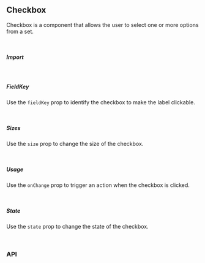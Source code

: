 ## Checkbox

Checkbox is a component that allows the user to select one or more options from a set.

<div>
<LeSourceButton url="https://github.com/hiimlex/leux/tree/main/src/components/Checkbox"></LeSourceButton>
</div>

<br/>

##### Import

<div>
<CheckboxImportPreview>
</CheckboxImportPreview>
</div>

<br />

##### FieldKey

Use the `fieldKey` prop to identify the checkbox to make the label clickable.

<div>
<CheckboxFieldKeyPreview>
</CheckboxFieldKeyPreview>
</div>

<br />

##### Sizes

Use the `size` prop to change the size of the checkbox.

<div>
<CheckboxSizePreview>
</CheckboxSizePreview>
</div>

<br />

##### Usage

Use the `onChange` prop to trigger an action when the checkbox is clicked.

<div>
<CheckboxActionPreview>
</CheckboxActionPreview>
</div>

<br />

##### State

Use the `state` prop to change the state of the checkbox.

<div>
<CheckboxStatePreview>
</CheckboxStatePreview>
</div>

<br />

### API

<div>
<CheckboxApiTable>
</CheckboxApiTable>
</div>

<br/>
